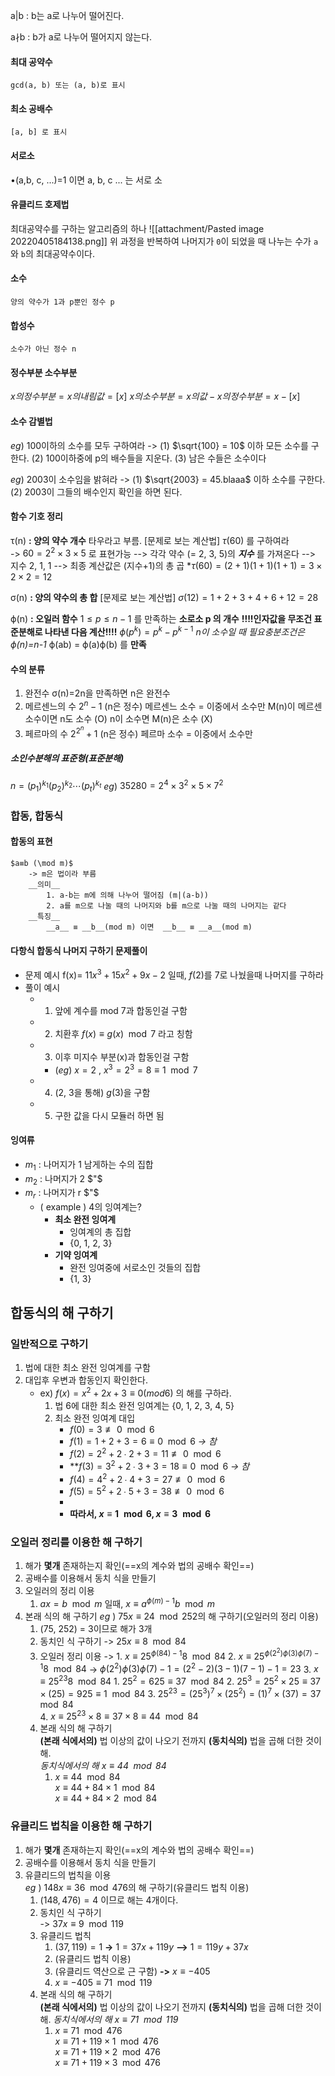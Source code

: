    a|b :    b는 a로 나누어 떨어진다.
      
   a∤b : b가 a로 나누어 떨어지지 않는다.


#### 최대 공약수
`gcd⁡(a, b) 또는 (a, b)로 표시`

#### 최소 공배수
`[a, b] 로 표시`

#### 서로소
•(a,b, c, ...)=1 이면 a, b, c ... 는 서로 소



#### 유클리드 호제법
최대공약수를 구하는 알고리즘의 하나
![[attachment/Pasted image 20220405184138.png]]
위 과정을 반복하여 나머지가 `0`이 되었을 때 나누는 수가 `a`와 `b`의 최대공약수이다.


#### 소수
`양의 약수가 1과 p뿐인 정수 p`

#### 합성수
`소수가 아닌 정수 n`


#### 정수부분 소수부분 
$x의  정수부분 = x의 내림값 = [x]$
$x의 소수부분 = x의 값 - x의 정수부분 = x - [x]$


#### 소수 감별법
$eg)$ 100이하의 소수를 모두 구하여라
		-> $(1)$ $\sqrt{100} = 10$ 이하 모든 소수를 구한다.
			$(2)$ 100이하중에 p의 배수들을 지운다.
			$(3)$ 남은 수들은 소수이다
			
$eg)$ 2003이 소수임을 밝혀라 
		-> $(1)$  $\sqrt{2003} = 45.blaaa$ 이하 소수를 구한다.
			$(2)$ 2003이 그들의 배수인지 확인을 하면 된다.


#### 함수 기호 정리
   τ(n) __: 양의 약수 개수__
   타우라고 부름.
		[문제로 보는 계산법] $τ(60)$ 를 구하여라  
		-> $60 = 2^2 \times 3 \times 5$ 로 표현가능
		--> 각각 약수 (= 2, 3, 5)의 __*지수*__ 를 가져온다
		--> 지수 2, 1, 1
		--> 최종 계산값은 (지수+1)의 총 곱
		*$τ(60) = (2+1)(1+1)(1+1)  = 3 \times 2 \times 2 = 12$ 
		
   σ(n) __: 양의 약수의 총 합__
	   [문제로 보는 계산법] 
	      $σ(12)=1+2+3+4+6+12=28$
	      
   ϕ(n) **: 오일러 함수**
	    $1\leq p \leq n-1$ 를 만족하는 **소로소 p 의 개수**
		**!!!!인자값을 무조건 표준분해로 나타낸 다음 계산!!!!**
      $ϕ(p^k)=p^k-p^{k-1}$ 
	_n이 소수일 때 필요충분조건은 ϕ(n)=n-1_
	   ϕ(ab) = ϕ(a)ϕ(b) 를 __만족__


#### 수의 분류
1. 완전수
	σ(n)=2n을 만족하면 n은 완전수
2. 메르센느의 수
	$2^n-1$ (n은 정수)
	메르센느 소수 = 이중에서 소수만
	M(n)이 메르센 소수이면 n도 소수 (O)
	n이 소수면 M(n)은 소수 (X)
3. 페르마의 수
	$2^{2{^n}}+1$ (n은 정수)
	페르마 소수 = 이중에서 소수만

##### 소인수분해의 표준형(표준분해)
   $n=(p_1)^{k_1}(p_2)^{k_2}⋯ (p_t)^{k_t}$
	$eg)$  $35280=2^4 \times 3^2 \times 5 \times 7^2$



### 합동, 합동식
#### 합동의 표현
	$a≡b (\mod m)$
		-> m은 법이라 부름
		__의미__
			1. a-b는 m에 의해 나누어 떨어짐 (m|(a-b))
			2. a를 m으로 나눌 때의 나머지와 b를 m으로 나눌 때의 나머지는 같다
		__특징__
			__a__ ≡ __b__(mod m) 이면  __b__ ≡ __a__(mod m)

#### 다항식 합동식 나머지 구하기 문제풀이
- 문제 예시
	f(x)= $11x^3+15x^2+9x-2$ 일때, 
	$f(2)$를 7로 나눴을때 나머지를 구하라
- 풀이 예시
	- 1. 앞에 계수를 mod 7과 합동인걸 구함
	- 2. 치환후 $f(x) \equiv g(x) \mod 7$ 라고 칭함
	- 3. 이후 미지수 부분(x)과 합동인걸 구함
		- $(eg)$ $x=2$ , $x^3=2^3=8\equiv1\mod7$
	- 4. (2, 3을 통해) $g(3)$을 구함 
	- 5. 구한 값을 다시 모듈러 하면 됨



#### 잉여류
 - $m_1$ : 나머지가 1 남게하는 수의 집합
 - $m_2$ : 나머지가 2   $"$
 - $m_r$ : 나머지가  r   $"$
	- ( example ) 4의 잉여계는?
		- **최소 완전 잉여계**
			- 잉여계의 총 집합	
			- {0, 1, 2, 3}
		- **기약 잉여계**
			- 완전 잉여중에 서로소인 것들의 집합
			- {1, 3}

## 합동식의 해 구하기

### 일반적으로 구하기  
1. 법에 대한 최소 완전 잉여계를 구함   
2. 대입후 우변과 합동인지 확인한다.  
	- ex) $f(x)=x^2+2x+3≡0  (mod 6)$ 의 해를 구하라.  
		1. 법 6에 대한 최소 완전 잉여계는 {0, 1, 2, 3, 4, 5}  
		2. 최소 완전 잉여계 대입  
			- $f(0)=3≢0\mod 6$ 
			- $f(1)=1+2+3=6≡0\mod 6$ *-> 참*  
			- $f(2)=2^2+2∙2+3=11≢0\mod 6$  
			- **$f(3)=3^2+2∙3+3=18≡0\mod 6$   *-> 참*
			- $f(4)=4^2+2∙4+3=27≢0\mod 6$  
			- $f(5)=5^2+2∙5+3=38≢0\mod 6$  
			- 
			- **따라서,  $x≡1\mod 6, x≡3\mod 6$**  

### 오일러 정리를 이용한 해 구하기  
1. 해가 **몇개** 존재하는지 확인(==x의 계수와 법의 공배수 확인==)  
2. 공배수를 이용해서 동치 식을 만들기  
3. 오일러의 정리 이용  
	1. $ax=b\mod m$ 일때, $x≡a^{ϕ(m)-1} b\mod m$  
4. 본래 식의 해 구하기
$eg$ ) $75x≡24\mod 252$의 해 구하기(오일러의 정리 이용)  
	1. (75, 252) = 3이므로 해가 3개
	2. 동치인 식 구하기
		-> $25x≡8\mod84$
	3. 오일러 정리 이용
		-> 1. $x≡25^{ϕ(84)-1}8\mod 84$
			2. $x≡25^{ϕ(2^2)ϕ(3)ϕ(7)-1}8\mod 84$
				->  $ϕ(2^2)ϕ(3)ϕ(7)-1=(2^2-2)(3-1)(7-1) - 1 = 23$
			3. $x≡25^{23}8\mod 84$
				1. $25^2=625≡37\mod84$
				2. $25^3=25^2\times25≡37\times(25)=925≡1\mod84$ 
				3. $25^{23}=(25^3)^7\times(25^2)=(1)^7\times(37)=37\mod 84$  
				4. $x≡25^{23}\times8≡37\times8≡44\mod 84$  
	4. 본래 식의 해 구하기  
		**(본래 식에서의)** 법 이상의 값이 나오기 전까지 **(동치식의)** 법을 곱해 더한 것이 해.  
		_동치식에서의 해 $x≡44\mod84$_  
		1.  $x≡44\mod 84$  
			$x≡44+84\times1 \mod84$  
			$x≡44+84\times2 \mod84$  

 
### 유클리드 법칙을 이용한 해 구하기  
1. 해가 **몇개** 존재하는지 확인(==x의 계수와 법의 공배수 확인==)  
2. 공배수를 이용해서 동치 식을 만들기  
3. 유클리드의 법칙을 이용  
$eg$ ) $148x≡36\mod 476$의 해 구하기(유클리드 법칙 이용)  
	1. $(148, 476)=4$ 이므로 해는 4개이다.  
	2. 동치인 식 구하기  
		-> $37x≡9\mod119$
	3. 유클리드 법칙  
		1. $(37, 119)=1$ **->** $1=37x+119y$  **-->** $1 = 119y + 37x$  
		2. (유클리드 법칙 이용)  
		3. (유클리드 역산으로 근 구함) **->** $x≡-405$  
		4. $x ≡ -405≡71\mod 119$ 
	4. 본래 식의 해 구하기  
		**(본래 식에서의)** 법 이상의 값이 나오기 전까지 **(동치식의)** 법을 곱해 더한 것이 해. 
		_동치식에서의 해 $x≡71\mod 119$_   
		1.  $x≡71\mod 476$  
			$x≡71+119\times1\mod 476$  
			$x≡71+119\times2\mod 476$  
			$x≡71+119\times3\mod 476$  
